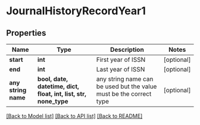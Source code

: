 # JournalHistoryRecordYear1


## Properties
Name | Type | Description | Notes
------------ | ------------- | ------------- | -------------
**start** | **int** | First year of ISSN | [optional] 
**end** | **int** | Last year of ISSN | [optional] 
**any string name** | **bool, date, datetime, dict, float, int, list, str, none_type** | any string name can be used but the value must be the correct type | [optional]

[[Back to Model list]](../README.md#documentation-for-models) [[Back to API list]](../README.md#documentation-for-api-endpoints) [[Back to README]](../README.md)


